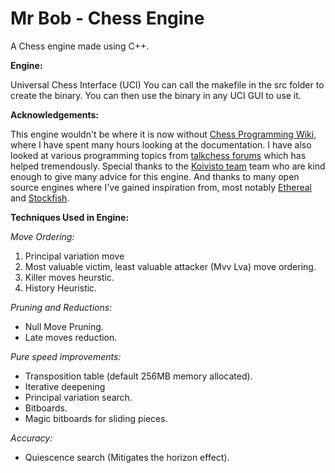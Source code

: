 # Mr Bob - Chess Engine
A Chess engine made using C++.

**Engine:**

Universal Chess Interface (UCI)
You can call the makefile in the src folder to create the binary.
You can then use the binary in any UCI GUI to use it.

**Acknowledgements:**

This engine wouldn't be where it is now without [Chess Programming Wiki](https://www.chessprogramming.org/Main_Page), where I have spent many hours
looking at the documentation. I have also looked at various programming topics from [talkchess forums](http://talkchess.com/forum3/viewforum.php?f=7)
which has helped tremendously. Special thanks to the [Koivisto team](https://github.com/Luecx/Koivisto) team who are kind enough to give many advice for this engine.
And thanks to many open source engines where I've gained inspiration from, most notably [Ethereal](https://github.com/AndyGrant/Ethereal) and [Stockfish](https://github.com/official-stockfish/Stockfish).


**Techniques Used in Engine:**

*Move Ordering:*

1. Principal variation move
2. Most valuable victim, least valuable attacker (Mvv Lva) move ordering.
3. Killer moves heurstic.
4. History Heuristic.

*Pruning and Reductions:*

- Null Move Pruning.
- Late moves reduction.

*Pure speed improvements:*

- Transposition table (default 256MB memory allocated).
- Iterative deepening
- Principal variation search.
- Bitboards.
- Magic bitboards for sliding pieces.

*Accuracy:*

- Quiescence search (Mitigates the horizon effect).
